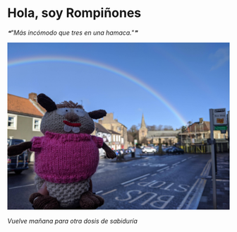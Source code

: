 # Hola, soy Rompiñones

<!--STARTS_HERE_QUOTE_README-->
<i>❝"Más incómodo que tres en una hamaca."❞</i>
<!--ENDS_HERE_QUOTE_README-->

<!--START_SECTION:update_image-->
![alt text](https://raw.githubusercontent.com/focaalvarez/rompinones/main/.github/images/IMG_20220220_094224.jpg?raw=true)
<!--END_SECTION:update_image-->

*Vuelve mañana para otra dosis de sabiduría*
